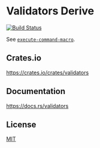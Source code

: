 Validators Derive
====================

[![Build Status](https://travis-ci.org/magiclen/validators.svg?branch=master)](https://travis-ci.org/magiclen/validators)

See [`execute-command-macro`](https://crates.io/crates/execute-command-macro). 

## Crates.io

https://crates.io/crates/validators

## Documentation

https://docs.rs/validators

## License

[MIT](LICENSE)
